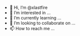 - 👋 Hi, I’m @xlastfire
- 👀 I’m interested in ...
- 🌱 I’m currently learning ...
- 💞️ I’m looking to collaborate on ...
- 📫 How to reach me ...

<!---
xlastfire/xlastfire is a ✨ special ✨ repository because its `README.md` (this file) appears on your GitHub profile.
You can click the Preview link to take a look at your changes.
--->
